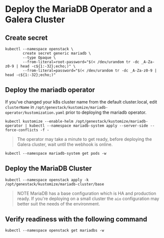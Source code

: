 # Deploy the MariaDB Operator and a Galera Cluster

## Create secret

``` shell
kubectl --namespace openstack \
        create secret generic mariadb \
        --type Opaque \
        --from-literal=root-password="$(< /dev/urandom tr -dc _A-Za-z0-9 | head -c${1:-32};echo;)" \
        --from-literal=password="$(< /dev/urandom tr -dc _A-Za-z0-9 | head -c${1:-32};echo;)"
```

## Deploy the mariadb operator

If you've changed your k8s cluster name from the default cluster.local, edit `clusterName` in `/opt/genestack/kustomize/mariadb-operator/kustomization.yaml` prior to deploying the mariadb operator.

``` shell
kubectl kustomize --enable-helm /opt/genestack/kustomize/mariadb-operator | kubectl --namespace mariadb-system apply --server-side --force-conflicts -f -
```

> The operator may take a minute to get ready, before deploying the Galera cluster, wait until the webhook is online.

``` shell
kubectl --namespace mariadb-system get pods -w
```

## Deploy the MariaDB Cluster

``` shell
kubectl --namespace openstack apply -k /opt/genestack/kustomize/mariadb-cluster/base
```

> NOTE MariaDB has a base configuration which is HA and production ready. If you're deploying on a small cluster the `aio` configuration may better suit the needs of the environment.

## Verify readiness with the following command

``` shell
kubectl --namespace openstack get mariadbs -w
```
